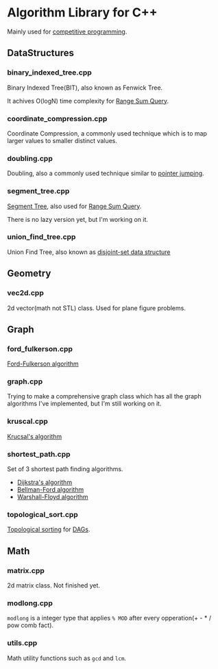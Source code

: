 # Algorithm Library for C++
Mainly used for [competitive programming](https://en.wikipedia.org/wiki/Competitive_programming).

## DataStructures

### binary_indexed_tree.cpp
Binary Indexed Tree(BIT), also known as Fenwick Tree.

It achives O(logN) time complexity for [Range Sum Query](http://judge.u-aizu.ac.jp/onlinejudge/description.jsp?id=DSL_2_B&lang=jp).

### coordinate_compression.cpp
Coordinate Compression, a commonly used technique which is to map larger values to smaller distinct values.

### doubling.cpp
Doubling, also a commonly  used technique similar to [pointer jumping](https://en.wikipedia.org/wiki/Pointer_jumping).

### segment_tree.cpp
[Segment Tree](https://en.wikipedia.org/wiki/Segment_tree), also used for [Range Sum Query](http://judge.u-aizu.ac.jp/onlinejudge/description.jsp?id=DSL_2_B&lang=jp).

There is no lazy version yet, but I'm working on it.

### union_find_tree.cpp
Union Find Tree, also known as [disjoint-set data structure](https://en.wikipedia.org/wiki/Disjoint-set_data_structure)

## Geometry
### vec2d.cpp
2d vector(math not STL) class. Used for plane figure problems.

## Graph
### ford_fulkerson.cpp
[Ford-Fulkerson algorithm](https://en.wikipedia.org/wiki/Ford%E2%80%93Fulkerson_algorithm)

### graph.cpp
Trying to make a comprehensive graph class which has all the graph algorithms I've implemented, but I'm still working on it.

### kruscal.cpp
[Krucsal's algorithm](https://en.wikipedia.org/wiki/Kruskal%27s_algorithm)

### shortest_path.cpp
Set of 3 shortest path finding algorithms.
* [Dijkstra's algorithm](https://en.wikipedia.org/wiki/Dijkstra%27s_algorithm)
* [Bellman-Ford algorithm](https://en.wikipedia.org/wiki/Bellman%E2%80%93Ford_algorithm)
* [Warshall-Floyd algorithm](https://en.wikipedia.org/wiki/Floyd%E2%80%93Warshall_algorithm)

### topological_sort.cpp
[Topological sorting](https://en.wikipedia.org/wiki/Topological_sorting) for [DAGs](https://en.wikipedia.org/wiki/Directed_acyclic_graph).

## Math
### matrix.cpp
2d matrix class. Not finished yet.

### modlong.cpp
`modlong` is a integer type that applies `% MOD` after every opperation(+ - * / pow comb fact).

### utils.cpp
Math utility functions such as `gcd` and `lcm`.
